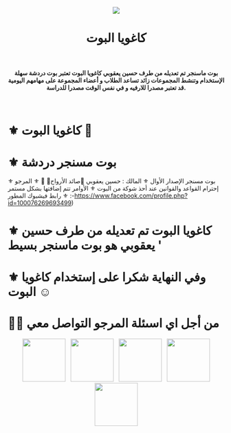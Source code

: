 <p align="center">
<img src="(https://i.ibb.co/74m2BvB/Picsart-24-08-20-12-21-07-698.jpg)"/>
</p>
<h1 align="center">كاغويا البوت</h1>

<br><h4 align="center"> بوت ماسنجر تم تعديله من طرف حسين يعقوبي كاغويا البوت تعتبر بوت دردشة سهلة الإستخدام وتنشط المجموعات زائد تساعد الطلاب و أعضاء المجموعة على مهامهم اليومية قد تعتبر مصدرا للارفيه و في نفس الوقت مصدرا للدراسة.</h4><br/>
#  ⚜️ كاغويا البوت 💟  </h1>

# ⚜️ بوت مسنجر دردشة
⚜️ بوت مسنجر الإصدار الأوال
⚜️ المالك : حسين يعقوبي 🔵صائد الأرواح🔵 🍒
⚜️ المرجو إحترام القواعد والقوانين عند أحذ شوكة من البوت
⚜️ الأوامر تتم إضافتها بشكل مستمر
⚜️ رابط فيشبوك المطور :-https://www.facebook.com/profile.php?id=100076269693499)

# ⚜️ كاغويا البوت تم تعديله من طرف حسين يعقوبي هو بوت ماسنجر بسيط '

# ⚜️ وفي النهاية شكرا على إستخدام كاغويا البوت ☺️

# 🤝🏻 من أجل اي اسىئلة المرجو التواصل معي
<p align="center"> 
&nbsp; <a href="https://www.instagram.com/hussein_yacoubu/" target="_blank" rel="noopener noreferrer"><img src="https://img.icons8.com/plasticine/100/000000/instagram-new.png" width="100" /></a> 
&nbsp; <a href="https://www.tiktok.com/@darkomida2324?lang=en" target="_blank" rel="noopener noreferrer"><img src="https://i.imgur.com/jcWPUix.png" width="100" /></a>    
&nbsp; <a href="https://github.com/dashboard" target="_blank" rel="noopener noreferrer"><img src="https://img.icons8.com/plasticine/100/000000/github.png" width="100" /></a>
&nbsp; <a href="https://m.facebook.com/profile.php/?id=100076269693499" target="_blank" rel="noopener noreferrer"><img src="https://img.icons8.com/plasticine/100/000000/facebook.png"  width="100" /></a>
&nbsp; <a href="houssin.sb4@gmail.com" target="_blank" rel="noopener noreferrer"><img src="https://img.icons8.com/plasticine/100/000000/gmail.png"  width="100" /></a>
</p>

